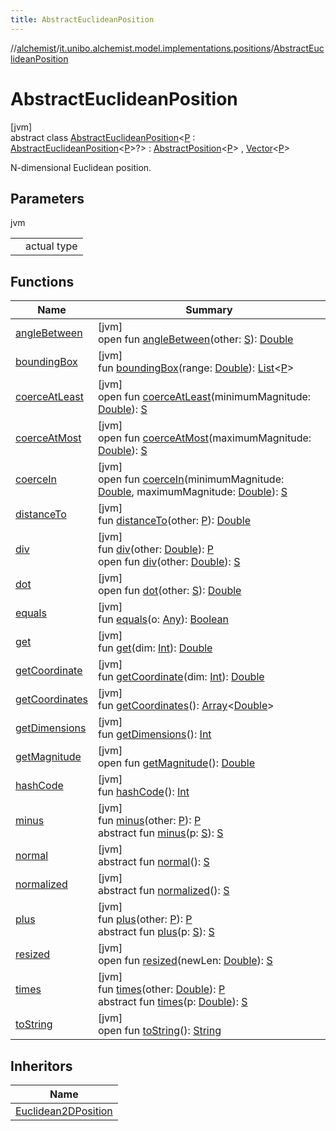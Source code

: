 ```yaml
---
title: AbstractEuclideanPosition
---
```

//[alchemist](../../../index.html)/[it.unibo.alchemist.model.implementations.positions](../index.html)/[AbstractEuclideanPosition](index.html)



# AbstractEuclideanPosition



[jvm]\
abstract class [AbstractEuclideanPosition](index.html)<[P](index.html) : [AbstractEuclideanPosition](index.html)<[P](../../it.unibo.alchemist.model.implementations.linkingrules/-connect-within-distance/index.html)>?> : [AbstractPosition](../-abstract-position/index.html)<[P](../../it.unibo.alchemist.model.implementations.linkingrules/-connect-within-distance/index.html)> , [Vector](../../it.unibo.alchemist.model.interfaces.geometry/-vector/index.html)<[P](../../it.unibo.alchemist.model.implementations.linkingrules/-connect-within-distance/index.html)> 

N-dimensional Euclidean position.



## Parameters


jvm

| | |
|---|---|
| <P> | actual type |



## Functions


| Name | Summary |
|---|---|
| [angleBetween](../-euclidean2-d-position/index.html#-977094027%2FFunctions%2F-134779887) | [jvm]<br>open fun [angleBetween](../-euclidean2-d-position/index.html#-977094027%2FFunctions%2F-134779887)(other: [S](../../it.unibo.alchemist.model.interfaces.geometry/-vector/index.html)): [Double](https://kotlinlang.org/api/latest/jvm/stdlib/kotlin/-double/index.html) |
| [boundingBox](../-abstract-position/bounding-box.html) | [jvm]<br>fun [boundingBox](../-abstract-position/bounding-box.html)(range: [Double](https://kotlinlang.org/api/latest/jvm/stdlib/kotlin/-double/index.html)): [List](https://docs.oracle.com/javase/8/docs/api/java/util/List.html)<[P](../../it.unibo.alchemist.model.implementations.linkingrules/-connect-within-distance/index.html)> |
| [coerceAtLeast](../-euclidean2-d-position/index.html#-496470145%2FFunctions%2F-134779887) | [jvm]<br>open fun [coerceAtLeast](../-euclidean2-d-position/index.html#-496470145%2FFunctions%2F-134779887)(minimumMagnitude: [Double](https://kotlinlang.org/api/latest/jvm/stdlib/kotlin/-double/index.html)): [S](../../it.unibo.alchemist.model.interfaces.geometry/-vector/index.html) |
| [coerceAtMost](../-euclidean2-d-position/index.html#499441965%2FFunctions%2F-134779887) | [jvm]<br>open fun [coerceAtMost](../-euclidean2-d-position/index.html#499441965%2FFunctions%2F-134779887)(maximumMagnitude: [Double](https://kotlinlang.org/api/latest/jvm/stdlib/kotlin/-double/index.html)): [S](../../it.unibo.alchemist.model.interfaces.geometry/-vector/index.html) |
| [coerceIn](../-euclidean2-d-position/index.html#1841783632%2FFunctions%2F-134779887) | [jvm]<br>open fun [coerceIn](../-euclidean2-d-position/index.html#1841783632%2FFunctions%2F-134779887)(minimumMagnitude: [Double](https://kotlinlang.org/api/latest/jvm/stdlib/kotlin/-double/index.html), maximumMagnitude: [Double](https://kotlinlang.org/api/latest/jvm/stdlib/kotlin/-double/index.html)): [S](../../it.unibo.alchemist.model.interfaces.geometry/-vector/index.html) |
| [distanceTo](../-abstract-position/distance-to.html) | [jvm]<br>fun [distanceTo](../-abstract-position/distance-to.html)(other: [P](../../it.unibo.alchemist.model.implementations.linkingrules/-connect-within-distance/index.html)): [Double](https://kotlinlang.org/api/latest/jvm/stdlib/kotlin/-double/index.html) |
| [div](../-abstract-position/div.html) | [jvm]<br>fun [div](../-abstract-position/div.html)(other: [Double](https://kotlinlang.org/api/latest/jvm/stdlib/kotlin/-double/index.html)): [P](../../it.unibo.alchemist.model.implementations.linkingrules/-connect-within-distance/index.html)<br>open fun [div](../-euclidean2-d-position/index.html#302170857%2FFunctions%2F-134779887)(other: [Double](https://kotlinlang.org/api/latest/jvm/stdlib/kotlin/-double/index.html)): [S](../../it.unibo.alchemist.model.interfaces.geometry/-vector/index.html) |
| [dot](../-euclidean2-d-position/index.html#902994349%2FFunctions%2F-134779887) | [jvm]<br>open fun [dot](../-euclidean2-d-position/index.html#902994349%2FFunctions%2F-134779887)(other: [S](../../it.unibo.alchemist.model.interfaces.geometry/-vector/index.html)): [Double](https://kotlinlang.org/api/latest/jvm/stdlib/kotlin/-double/index.html) |
| [equals](../-abstract-position/equals.html) | [jvm]<br>fun [equals](../-abstract-position/equals.html)(o: [Any](https://kotlinlang.org/api/latest/jvm/stdlib/kotlin/-any/index.html)): [Boolean](https://kotlinlang.org/api/latest/jvm/stdlib/kotlin/-boolean/index.html) |
| [get](get.html) | [jvm]<br>fun [get](get.html)(dim: [Int](https://kotlinlang.org/api/latest/jvm/stdlib/kotlin/-int/index.html)): [Double](https://kotlinlang.org/api/latest/jvm/stdlib/kotlin/-double/index.html) |
| [getCoordinate](../-abstract-position/get-coordinate.html) | [jvm]<br>fun [getCoordinate](../-abstract-position/get-coordinate.html)(dim: [Int](https://kotlinlang.org/api/latest/jvm/stdlib/kotlin/-int/index.html)): [Double](https://kotlinlang.org/api/latest/jvm/stdlib/kotlin/-double/index.html) |
| [getCoordinates](../-abstract-position/get-coordinates.html) | [jvm]<br>fun [getCoordinates](../-abstract-position/get-coordinates.html)(): [Array](https://kotlinlang.org/api/latest/jvm/stdlib/kotlin/-array/index.html)<[Double](https://kotlinlang.org/api/latest/jvm/stdlib/kotlin/-double/index.html)> |
| [getDimensions](../-abstract-position/get-dimensions.html) | [jvm]<br>fun [getDimensions](../-abstract-position/get-dimensions.html)(): [Int](https://kotlinlang.org/api/latest/jvm/stdlib/kotlin/-int/index.html) |
| [getMagnitude](../-euclidean2-d-position/index.html#-190619371%2FFunctions%2F-134779887) | [jvm]<br>open fun [getMagnitude](../-euclidean2-d-position/index.html#-190619371%2FFunctions%2F-134779887)(): [Double](https://kotlinlang.org/api/latest/jvm/stdlib/kotlin/-double/index.html) |
| [hashCode](../-abstract-position/hash-code.html) | [jvm]<br>fun [hashCode](../-abstract-position/hash-code.html)(): [Int](https://kotlinlang.org/api/latest/jvm/stdlib/kotlin/-int/index.html) |
| [minus](../-abstract-position/minus.html) | [jvm]<br>fun [minus](../-abstract-position/minus.html)(other: [P](../../it.unibo.alchemist.model.implementations.linkingrules/-connect-within-distance/index.html)): [P](../../it.unibo.alchemist.model.implementations.linkingrules/-connect-within-distance/index.html)<br>abstract fun [minus](../-euclidean2-d-position/index.html#935179668%2FFunctions%2F-134779887)(p: [S](../../it.unibo.alchemist.model.interfaces.geometry/-vector/index.html)): [S](../../it.unibo.alchemist.model.interfaces.geometry/-vector/index.html) |
| [normal](../../it.unibo.alchemist.model.interfaces.geometry/-vector/normal.html) | [jvm]<br>abstract fun [normal](../../it.unibo.alchemist.model.interfaces.geometry/-vector/normal.html)(): [S](../../it.unibo.alchemist.model.interfaces.geometry/-vector/index.html) |
| [normalized](../../it.unibo.alchemist.model.interfaces.geometry/-vector/normalized.html) | [jvm]<br>abstract fun [normalized](../../it.unibo.alchemist.model.interfaces.geometry/-vector/normalized.html)(): [S](../../it.unibo.alchemist.model.interfaces.geometry/-vector/index.html) |
| [plus](../-abstract-position/plus.html) | [jvm]<br>fun [plus](../-abstract-position/plus.html)(other: [P](../../it.unibo.alchemist.model.implementations.linkingrules/-connect-within-distance/index.html)): [P](../../it.unibo.alchemist.model.implementations.linkingrules/-connect-within-distance/index.html)<br>abstract fun [plus](../-euclidean2-d-position/index.html#1976314394%2FFunctions%2F-134779887)(p: [S](../../it.unibo.alchemist.model.interfaces.geometry/-vector/index.html)): [S](../../it.unibo.alchemist.model.interfaces.geometry/-vector/index.html) |
| [resized](../-euclidean2-d-position/index.html#914866794%2FFunctions%2F-134779887) | [jvm]<br>open fun [resized](../-euclidean2-d-position/index.html#914866794%2FFunctions%2F-134779887)(newLen: [Double](https://kotlinlang.org/api/latest/jvm/stdlib/kotlin/-double/index.html)): [S](../../it.unibo.alchemist.model.interfaces.geometry/-vector/index.html) |
| [times](../-abstract-position/times.html) | [jvm]<br>fun [times](../-abstract-position/times.html)(other: [Double](https://kotlinlang.org/api/latest/jvm/stdlib/kotlin/-double/index.html)): [P](../../it.unibo.alchemist.model.implementations.linkingrules/-connect-within-distance/index.html)<br>abstract fun [times](../-euclidean2-d-position/index.html#499969556%2FFunctions%2F-134779887)(p: [Double](https://kotlinlang.org/api/latest/jvm/stdlib/kotlin/-double/index.html)): [S](../../it.unibo.alchemist.model.interfaces.geometry/-vector/index.html) |
| [toString](../-abstract-position/to-string.html) | [jvm]<br>open fun [toString](../-abstract-position/to-string.html)(): [String](https://docs.oracle.com/javase/8/docs/api/java/lang/String.html) |


## Inheritors


| Name |
|---|
| [Euclidean2DPosition](../-euclidean2-d-position/index.html) |

